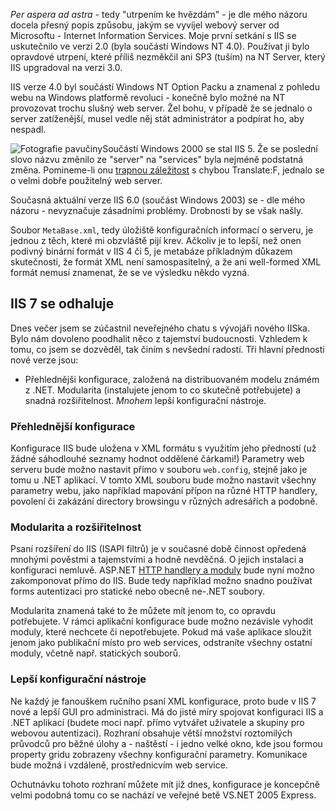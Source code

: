 <!-- dcterms:identifier = aspnetcz#12 -->
<!-- dcterms:title = IIS 7: Per aspera ad astra -->
<!-- dcterms:abstract = Další důvod proč se učit psát HTTP moduly se jmenuje IIS 7 - nová generace web serveru od Microsoftu -->
<!-- np9:categoryId = 4 -->
<!-- x4w:category = IT -->
<!-- np9:authorId = 1 -->
<!-- np9:authorEmail = michal.valasek@altairis.cz -->
<!-- dcterms:creator = Michal Altair Valášek -->
<!-- dcterms:created = 2005-01-12T23:15:30.547+01:00 -->
<!-- dcterms:date = 2005-01-12T23:15:30.547+01:00 -->

*Per aspera ad astra* - tedy "utrpením ke hvězdám" - je dle mého názoru docela přesný popis způsobu, jakým se vyvíjel webový server od Microsoftu - Internet Information Services. Moje první setkání s IIS se uskutečnilo ve verzi 2.0 (byla součástí Windows NT 4.0). Používat ji bylo opravdové utrpení, které příliš nezměkčil ani SP3 (tuším) na NT Server, který IIS upgradoval na verzi 3.0.

IIS verze 4.0 byl součástí Windows NT Option Packu a znamenal z pohledu webu na Windows platformě revoluci - konečně bylo možné na NT provozovat trochu slušný web server. Žel bohu, v případě že se jednalo o server zatíženější, musel vedle něj stát administrátor a podpírat ho, aby nespadl.

![Fotografie pavučiny](https://www.cdn.altairis.cz/Blog/spiderweb.jpg "Photo by slonecker / sxc.hu, used by permission")Součástí Windows 2000 se stal IIS 5. Že se poslední slovo názvu změnilo ze "server" na "services" byla nejméně podstatná změna. Pomineme-li onu [trapnou záležitost](http://archives.neohapsis.com/archives/ntbugtraq/2000-q3/0080.html) s chybou Translate:F, jednalo se o velmi dobře použitelný web server.

Současná aktuální verze IIS 6.0 (součást Windows 2003) se - dle mého názoru - nevyznačuje zásadními problémy. Drobnosti by se však našly.

Soubor `MetaBase.xml`, tedy úložiště konfiguračních informací o serveru, je jednou z těch, které mi obzvláště pijí krev. Ačkoliv je to lepší, než onen podivný binární formát v IIS 4 či 5, je metabáze příkladným důkazem skutečnosti, že formát XML není samospasitelný, a že ani well-formed XML formát nemusí znamenat, že se ve výsledku někdo vyzná.

## IIS 7 se odhaluje

Dnes večer jsem se zúčastnil neveřejného chatu s vývojáři nového IISka. Bylo nám dovoleno poodhalit něco z tajemství budoucnosti. Vzhledem k tomu, co jsem se dozvěděl, tak činím s nevšední radostí. Tři hlavní přednosti nové verze jsou:

*   Přehlednějši konfigurace, založená na distribuovaném modelu známém z .NET. 
Modularita (instalujete jenom to co skutečně potřebujete) a snadná rozšiřitelnost. 
    *Mnohem* lepší konfigurační nástroje.

### Přehlednější konfigurace

Konfigurace IIS bude uložena v XML formátu s využitím jeho předností (už žádné sáhodlouhé seznamy hodnot oddělené čárkami!) Parametry web serveru bude možno nastavit přímo v souboru `web.config`, stejně jako je tomu u .NET aplikací. V tomto XML souboru bude možno nastavit všechny parametry webu, jako například mapování přípon na různé HTTP handlery, povolení či zakázání directory browsingu v různých adresářích a podobně.

### Modularita a rozšiřitelnost

Psaní rozšíření do IIS (ISAPI filtrů) je v současné době činnost opředená mnohými pověstmi a tajemstvími a hodně nevděčná. O jejich instalaci a konfiguraci nemluvě. ASP.NET [HTTP handlery a moduly](/entry/article-20050110.aspx) bude nyní možno zakomponovat přímo do IIS. Bude tedy například možno snadno používat forms autentizaci pro statické nebo obecně ne-.NET soubory.

Modularita znamená také to že můžete mít jenom to, co opravdu potřebujete. V rámci aplikační konfigurace bude možno nezávisle vyhodit moduly, které nechcete či nepotřebujete. Pokud má vaše aplikace sloužit jenom jako publikační místo pro web services, odstraníte všechny ostatní moduly, včetně např. statických souborů.

### Lepší konfigurační nástroje

Ne každý je fanouškem ručního psaní XML konfigurace, proto bude v IIS 7 nové a lepší GUI pro administraci. Má do jisté míry spojovat konfiguraci IIS a .NET aplikací (budete moci např. přímo vytvářet uživatele a skupiny pro webovou autentizaci). Rozhraní obsahuje větší množství roztomilých průvodců pro běžné úlohy a - naštěstí - i jedno velké okno, kde jsou formou property gridu zobrazeny všechny konfigurační parametry. Komunikace bude možná i vzdáleně, prostřednicvím web service.

Ochutnávku tohoto rozhraní můžete mít již dnes, konfigurace je koncepčně velmi podobná tomu co se nachází ve veřejné betě VS.NET 2005 Express.